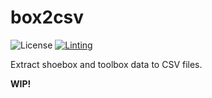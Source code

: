 # box2csv

![License](https://img.shields.io/github/license/fmatter/box2csv)
[![Linting](https://img.shields.io/github/workflow/status/fmatter/box2csv/lint?label=linting)](https://github.com/fmatter/box2csv/actions/workflows/lint.yml)

Extract shoebox and toolbox data to CSV files.

**WIP!**